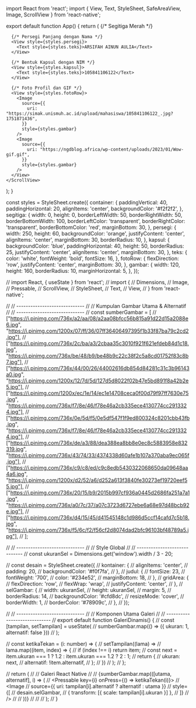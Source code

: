 import React from 'react';
import { View, Text, StyleSheet, SafeAreaView, Image, ScrollView } from 'react-native';

export default function App() {
  return (
    <ScrollView contentContainerStyle={styles.container}>
      {/* Segitiga Merah */}
      <View style={styles.segitiga} />

      {/* Persegi Panjang dengan Nama */}
      <View style={styles.persegi}>
        <Text style={styles.teks}>ARSIFAH AINUN AULIA</Text>
      </View>

      {/* Bentuk Kapsul dengan NIM */}
      <View style={styles.kapsul}>
        <Text style={styles.teks}>105841106122</Text>
      </View>

      {/* Foto Profil dan GIF */}
      <View style={styles.fotoRow}>
        <Image
          source={{
            uri: "https://simak.unismuh.ac.id/upload/mahasiswa/105841106122_.jpg?1751871436",
          }}
          style={styles.gambar}
        />
        <Image
          source={{
            uri: "https://ngdblog.africa/wp-content/uploads/2023/01/Wow-gif.gif",
          }}
          style={styles.gambar}
        />
      </View>
    </ScrollView>
  );
}

const styles = StyleSheet.create({
  container: {
    paddingVertical: 40,
    paddingHorizontal: 20,
    alignItems: 'center',
    backgroundColor: '#f2f2f2',
  },
  segitiga: {
    width: 0,
    height: 0,
    borderLeftWidth: 50,
    borderRightWidth: 50,
    borderBottomWidth: 100,
    borderLeftColor: 'transparent',
    borderRightColor: 'transparent',
    borderBottomColor: 'red',
    marginBottom: 30,
  },
  persegi: {
    width: 250,
    height: 60,
    backgroundColor: 'orange',
    justifyContent: 'center',
    alignItems: 'center',
    marginBottom: 30,
    borderRadius: 10,
  },
  kapsul: {
    backgroundColor: 'blue',
    paddingHorizontal: 40,
    height: 50,
    borderRadius: 25,
    justifyContent: 'center',
    alignItems: 'center',
    marginBottom: 30,
  },
  teks: {
    color: 'white',
    fontWeight: 'bold',
    fontSize: 16,
  },
  fotoRow: {
    flexDirection: 'row',
    justifyContent: 'center',
    marginBottom: 30,
  },
  gambar: {
    width: 120,
    height: 160,
    borderRadius: 10,
    marginHorizontal: 5,
  },
});

// import React, { useState } from 'react';
// import {
//   Dimensions,
//   Image,
//   Pressable,
//   ScrollView,
//   StyleSheet,
//   Text,
//   View,
// } from 'react-native';

// // -----------------------------
// // Kumpulan Gambar Utama & Alternatif
// // -----------------------------
// const sumberGambar = [
//   ["https://i.pinimg.com/736x/a2/aa/08/a2aa08bfcc56b815a91d22d15a2088e6.jpg", "https://i.pinimg.com/1200x/07/ff/36/07ff36406497395f1b33f87ba79c2cd2.jpg"],
//   ["https://i.pinimg.com/736x/2c/ba/a3/2cbaa35c3010f921f621efdeb84d1c18.jpg", "https://i.pinimg.com/736x/be/48/b9/be48b9c22c38f2c5a8cd01752f83c8b7.jpg"],
//   ["https://i.pinimg.com/736x/44/00/26/44002616db854d84281c31c3b96143a0.jpg", "https://i.pinimg.com/1200x/12/7d/5d/127d5d8022f02b47e5bd891f8a42b2e5.jpg"],
//   ["https://i.pinimg.com/1200x/ec/1e/14/ec1e14708ceca0f00d79f97ff7630e75.jpg", "https://i.pinimg.com/736x/f7/8e/46/f78e46a2cb335ece4130774cc2913324.jpg"],
//   ["https://i.pinimg.com/736x/0e/5d/f5/0e5df547f1f9ed800324c8201cbb43fb.jpg", "https://i.pinimg.com/736x/f7/8e/46/f78e46a2cb335ece4130774cc2913324.jpg"],
//   ["https://i.pinimg.com/736x/de/a3/88/dea388ea8bb8e0ec8c5883958e832319.jpg", "https://i.pinimg.com/736x/43/74/33/4374338d60afe1b107a370aba9ec065f.jpg"],
//   ["https://i.pinimg.com/736x/c9/c8/ed/c9c8edb5430322068650da09648aa4a6.jpg", "https://i.pinimg.com/1200x/d2/52/a6/d252a613f3840fe30273ef19720eef55.jpg"],
//   ["https://i.pinimg.com/736x/20/15/b9/2015b997cf936a0445d2686fa251a7a1.jpg", "https://i.pinimg.com/736x/a0/7c/37/a07c3723d6727ebe6a68e97d48bcb92e.jpg"],
//   ["https://i.pinimg.com/736x/d4/15/45/d41545148c1d986d5ccf14cafd7c5b18.jpg", "https://i.pinimg.com/736x/f5/6c/f2/f56cf2d8074dad2bfc96103bf48789a5.jpg"],
// ];

// // -----------------------------
// // Style Global
// // -----------------------------
// const ukuranSel = Dimensions.get('window').width / 3 - 20;

// const desain = StyleSheet.create({
//   kontainer: {
//     alignItems: 'center',
//     padding: 20,
//     backgroundColor: '#f0f7fa',
//   },
//   judul: {
//     fontSize: 23,
//     fontWeight: '700',
//     color: '#234e52',
//     marginBottom: 18,
//   },
//   gridArea: {
//     flexDirection: 'row',
//     flexWrap: 'wrap',
//     justifyContent: 'center',
//   },
//   selGambar: {
//     width: ukuranSel,
//     height: ukuranSel,
//     margin: 5,
//     borderRadius: 14,
//     backgroundColor: '#cfd8dc',
//     resizeMode: 'cover',
//     borderWidth: 1,
//     borderColor: '#78909c',
//   },
// });

// // -----------------------------
// // Komponen Utama Galeri
// // -----------------------------
// export default function GaleriDinamis() {
//   const [tampilan, setTampilan] = useState(
//     sumberGambar.map(() => ({ ukuran: 1, alternatif: false }))
//   );

//   const ketikaTekan = (i: number) => {
//     setTampilan((lama) =>
//       lama.map((item, index) => {
//         if (index !== i) return item;
//         const next = item.ukuran === 1 ? 1.2 : item.ukuran === 1.2 ? 2 : 1;
//         return {
//           ukuran: next,
//           alternatif: !item.alternatif,
//         };
//       })
//     );
//   };

//   return (
//     <ScrollView contentContainerStyle={desain.kontainer}>
//       <Text style={desain.judul}>Galeri React Native</Text>
//       <View style={desain.gridArea}>
//         {sumberGambar.map(([utama, alternatif], i) => (
//           <Pressable key={i} onPress={() => ketikaTekan(i)}>
//             <Image
//               source={{ uri: tampilan[i].alternatif ? alternatif : utama }}
//               style={[
//                 desain.selGambar,
//                 { transform: [{ scale: tampilan[i].ukuran }] },
//               ]}
//             />
//           </Pressable>
//         ))}
//       </View>
//     </ScrollView>
//   );
// }